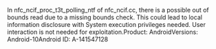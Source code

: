 In nfc_ncif_proc_t3t_polling_ntf of nfc_ncif.cc, there is a possible out of bounds read due to a missing bounds check. This could lead to local information disclosure with System execution privileges needed. User interaction is not needed for exploitation.Product: AndroidVersions: Android-10Android ID: A-141547128